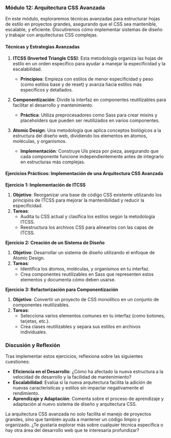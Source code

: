 ### Módulo 12: Arquitectura CSS Avanzada

En este módulo, exploraremos técnicas avanzadas para estructurar hojas de estilo en proyectos grandes, asegurando que el CSS sea mantenible, escalable, y eficiente. Discutiremos cómo implementar sistemas de diseño y trabajar con arquitecturas CSS complejas.

#### Técnicas y Estrategias Avanzadas

1. **ITCSS (Inverted Triangle CSS)**: Esta metodología organiza las hojas de estilo en un orden específico para ayudar a manejar la especificidad y la escalabilidad.
   - **Principios**: Empieza con estilos de menor especificidad y peso (como estilos base y de reset) y avanza hacia estilos más específicos y detallados.

2. **Componentización**: Divide la interfaz en componentes reutilizables para facilitar el desarrollo y mantenimiento.
   - **Práctica**: Utiliza preprocesadores como Sass para crear mixins y placeholders que pueden ser reutilizados en varios componentes.

3. **Atomic Design**: Una metodología que aplica conceptos biológicos a la estructura del diseño web, dividiendo los elementos en átomos, moléculas, y organismos.
   - **Implementación**: Construye UIs pieza por pieza, asegurando que cada componente funcione independientemente antes de integrarlo en estructuras más complejas.

#### Ejercicios Prácticos: Implementación de una Arquitectura CSS Avanzada

**Ejercicio 1: Implementación de ITCSS**
1. **Objetivo**: Reorganizar una base de código CSS existente utilizando los principios de ITCSS para mejorar la mantenibilidad y reducir la especificidad.
2. **Tareas**:
   - Audita tu CSS actual y clasifica los estilos según la metodología ITCSS.
   - Reestructura los archivos CSS para alinearlos con las capas de ITCSS.

**Ejercicio 2: Creación de un Sistema de Diseño**
1. **Objetivo**: Desarrollar un sistema de diseño utilizando el enfoque de Atomic Design.
2. **Tareas**:
   - Identifica los átomos, moléculas, y organismos en tu interfaz.
   - Crea componentes reutilizables en Sass que representen estos elementos y documenta cómo deben usarse.

**Ejercicio 3: Refactorización para Componentización**
1. **Objetivo**: Convertir un proyecto de CSS monolítico en un conjunto de componentes reutilizables.
2. **Tareas**:
   - Selecciona varios elementos comunes en tu interfaz (como botones, tarjetas, etc.).
   - Crea clases reutilizables y separa sus estilos en archivos individuales.

### Discusión y Reflexión

Tras implementar estos ejercicios, reflexiona sobre las siguientes cuestiones:
- **Eficiencia en el Desarrollo**: ¿Cómo ha afectado la nueva estructura a la velocidad de desarrollo y la facilidad de mantenimiento?
- **Escalabilidad**: Evalúa si la nueva arquitectura facilita la adición de nuevas características y estilos sin impactar negativamente el rendimiento.
- **Aprendizaje y Adaptación**: Comenta sobre el proceso de aprendizaje y adaptación al nuevo sistema de diseño y arquitectura CSS.

La arquitectura CSS avanzada no solo facilita el manejo de proyectos grandes, sino que también ayuda a mantener un código limpio y organizado. ¿Te gustaría explorar más sobre cualquier técnica específica o hay otra área del desarrollo web que te interesaría profundizar?